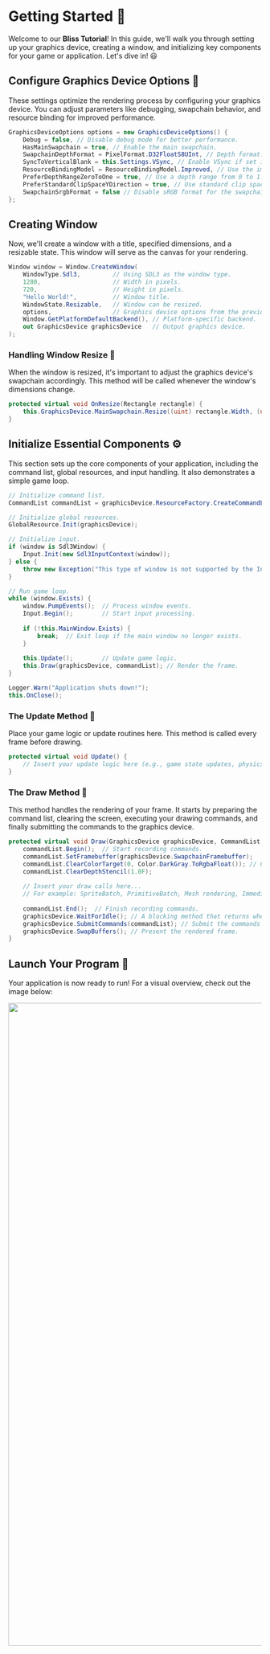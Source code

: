 # Getting Started 🚀
Welcome to our **Bliss Tutorial**! In this guide, we'll walk you through setting up your graphics device, creating a window, and initializing key components for your game or application. Let's dive in! 😃

## Configure Graphics Device Options 🎨
These settings optimize the rendering process by configuring your graphics device. You can adjust parameters like debugging, swapchain behavior, and resource binding for improved performance.
```csharp
GraphicsDeviceOptions options = new GraphicsDeviceOptions() {
    Debug = false, // Disable debug mode for better performance.
    HasMainSwapchain = true, // Enable the main swapchain.
    SwapchainDepthFormat = PixelFormat.D32FloatS8UInt, // Depth format.
    SyncToVerticalBlank = this.Settings.VSync, // Enable VSync if set in settings.
    ResourceBindingModel = ResourceBindingModel.Improved, // Use the improved resource binding model.
    PreferDepthRangeZeroToOne = true, // Use a depth range from 0 to 1.
    PreferStandardClipSpaceYDirection = true, // Use standard clip space Y direction.
    SwapchainSrgbFormat = false // Disable sRGB format for the swapchain.
};
```

## Creating Window
Now, we'll create a window with a title, specified dimensions, and a resizable state. This window will serve as the canvas for your rendering.
````csharp
Window window = Window.CreateWindow(
    WindowType.Sdl3,         // Using SDL3 as the window type.
    1280,                    // Width in pixels.
    720,                     // Height in pixels.
    "Hello World!",          // Window title.
    WindowState.Resizable,   // Window can be resized.
    options,                 // Graphics device options from the previous step.
    Window.GetPlatformDefaultBackend(), // Platform-specific backend.
    out GraphicsDevice graphicsDevice   // Output graphics device.
);
````

### Handling Window Resize 📏
When the window is resized, it's important to adjust the graphics device's swapchain accordingly. This method will be called whenever the window's dimensions change.
```csharp
protected virtual void OnResize(Rectangle rectangle) {
    this.GraphicsDevice.MainSwapchain.Resize((uint) rectangle.Width, (uint) rectangle.Height);
}
```

## Initialize Essential Components ⚙️
This section sets up the core components of your application, including the command list, global resources, and input handling. It also demonstrates a simple game loop.
````csharp
// Initialize command list.
CommandList commandList = graphicsDevice.ResourceFactory.CreateCommandList();

// Initialize global resources.
GlobalResource.Init(graphicsDevice);

// Initialize input.
if (window is Sdl3Window) {
    Input.Init(new Sdl3InputContext(window));
} else {
    throw new Exception("This type of window is not supported by the InputContext!");
}

// Run game loop.
while (window.Exists) {
    window.PumpEvents();  // Process window events.
    Input.Begin();        // Start input processing.
    
    if (!this.MainWindow.Exists) {
        break;  // Exit loop if the main window no longer exists.
    }
    
    this.Update();        // Update game logic.
    this.Draw(graphicsDevice, commandList); // Render the frame.
}

Logger.Warn("Application shuts down!");
this.OnClose();
````

### The Update Method 🔄
Place your game logic or update routines here. This method is called every frame before drawing.
```csharp
protected virtual void Update() {
    // Insert your update logic here (e.g., game state updates, physics, etc.).
}
```

### The Draw Method 🎥
This method handles the rendering of your frame. It starts by preparing the command list, clearing the screen, executing your drawing commands, and finally submitting the commands to the graphics device.
```csharp
protected virtual void Draw(GraphicsDevice graphicsDevice, CommandList commandList) {
    commandList.Begin();  // Start recording commands.
    commandList.SetFramebuffer(graphicsDevice.SwapchainFramebuffer);
    commandList.ClearColorTarget(0, Color.DarkGray.ToRgbaFloat()); // Clear the screen with a dark gray color.
    commandList.ClearDepthStencil(1.0F);
    
    // Insert your draw calls here...
    // For example: SpriteBatch, PrimitiveBatch, Mesh rendering, ImmediateRenderer, etc.
    
    commandList.End();  // Finish recording commands.
    graphicsDevice.WaitForIdle(); // A blocking method that returns when all submitted CommandList objects have fully completed.
    graphicsDevice.SubmitCommands(commandList); // Submit the commands for execution.
    graphicsDevice.SwapBuffers(); // Present the rendered frame.
}
```

## Launch Your Program 🚀
Your application is now ready to run! For a visual overview, check out the image below:
<p align="center" style="margin-bottom: 0px !important;">
  <img width="1280" src="https://github.com/MrScautHD/Bliss/blob/main/docs/assets/getting-started-window.png?raw=true" alt="Getting Started Window" align="center">
</p>